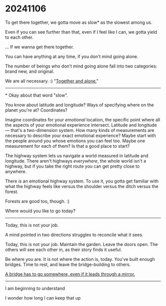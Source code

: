 # 20241106

To get there together, we gotta move as slow\* as the slowest among us.

Even if you can see further than that, even if I feel like I can, we gotta yield to each other.

... If we wanna get there together.

You can have anything at any time, if you don't mind going alone.

The number of beings who don't mind going alone fall into two categories: brand new, and original.

We are all necessary. :) "[Together and alone.](https://www.youtube.com/watch?v=VnjYeJ5blxo)"

***

\* Okay about that word "slow".

You know about latitude and longitude? Ways of specifying where on the planet you're at? Coordinates?

Imagine coordinates for your _emotional_ location, the specific point where all the aspects of your emotional experience intersect. Latitude and longitude — that's a two-dimension system. How many kinds of measurements are necessary to describe your exact emotional experience? Maybe start with the people around you whose emotions you can feel too. Maybe one measurement for each of them? Is that a good place to start?

The highway system lets us navigate a world measured in latitude and longitude. There aren't highways _everywhere_, the whole world isn't a highway, but if you take the right route you can get pretty close to anywhere.

There _is_ an emotional highway system. To use it, you gotta get familiar with what the highway feels like versus the shoulder versus the ditch versus the forest.

Forests are good too, though. :)

Where would you like to go today?

***

Today, this is not your job.

A mind pointed in two directions struggles to reconcile what it sees.

Today, this is not your job. Maintain the garden. Leave the doors open. The others will see each other in, as their story finds it useful.

Be where you are. It is not where the action is, today. You've built enough bridges. Time to rest, and leave the bridge-building to others.

[A bridge has to go somewhere, even if it leads through a mirror.](../06/05.md)

***

I am beginning to understand

I wonder how long I can keep that up
